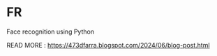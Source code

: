 # FR
Face recognition using Python

READ MORE :
https://473dfarra.blogspot.com/2024/06/blog-post.html
